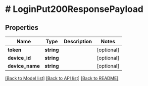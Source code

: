 # # LoginPut200ResponsePayload

## Properties

Name | Type | Description | Notes
------------ | ------------- | ------------- | -------------
**token** | **string** |  | [optional]
**device_id** | **string** |  | [optional]
**device_name** | **string** |  | [optional]

[[Back to Model list]](../../README.md#models) [[Back to API list]](../../README.md#endpoints) [[Back to README]](../../README.md)

